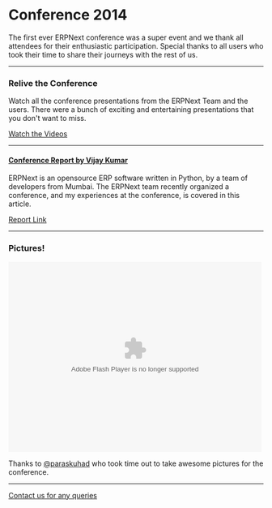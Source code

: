 # Conference 2014

The first ever ERPNext conference was a super event and we thank all attendees for their enthusiastic participation. Special thanks to all users who took their time to share their journeys with the rest of us.

---

### Relive the Conference

Watch all the conference presentations from the ERPNext Team and the users. There were a bunch of exciting and entertaining presentations that you don't want to miss.

<a href="/2014/videos">Watch the Videos</a>

---

#### [Conference Report by Vijay Kumar](http://www.bravegnu.org/blog/erpnext-conf-2014.html)

ERPNext is an opensource ERP software written in Python, by a team of developers from Mumbai. The ERPNext team recently organized a conference, and my experiences at the conference, is covered in this article.

[Report Link](http://www.bravegnu.org/blog/erpnext-conf-2014.html)

---

### Pictures!

<object width="500" height="375"> <param name="flashvars" value="offsite=true&lang=en-us&page_show_url=%2Fphotos%2F127348849%40N05%2Fsets%2F72157647632481360%2Fshow%2F&page_show_back_url=%2Fphotos%2F127348849%40N05%2Fsets%2F72157647632481360%2F&set_id=72157647632481360&jump_to="></param> <param name="movie" value="https://www.flickr.com/apps/slideshow/show.swf?v=1811922554"></param> <param name="allowFullScreen" value="true"></param><embed type="application/x-shockwave-flash" src="https://www.flickr.com/apps/slideshow/show.swf?v=1811922554" allowFullScreen="true" flashvars="offsite=true&lang=en-us&page_show_url=%2Fphotos%2F127348849%40N05%2Fsets%2F72157647632481360%2Fshow%2F&page_show_back_url=%2Fphotos%2F127348849%40N05%2Fsets%2F72157647632481360%2F&set_id=72157647632481360&jump_to=" width="500" height="375"></embed></object>

Thanks to [@paraskuhad](https://twitter.com/paraskuhad) who took time out to take awesome pictures for the conference.

---

[Contact us for any queries](https://frappe.io/contact)

